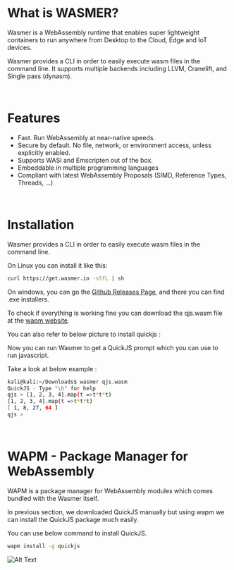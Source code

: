 <h1> What is WASMER? </h1>

Wasmer is a WebAssembly runtime that enables super lightweight containers to run anywhere from Desktop to the Cloud, Edge and IoT devices.

Wasmer provides a CLI in order to easily execute wasm files in the command line. It supports multiple backends including LLVM, Cranelift, and Single pass (dynasm).
<p>&nbsp;</p>
<h1> Features </h1>

-   Fast. Run WebAssembly at near-native speeds.
-   Secure by default. No file, network, or environment access, unless explicitly enabled.
-   Supports WASI and Emscripten out of the box.
-   Embeddable in multiple programming languages
-   Compliant with latest WebAssembly Proposals (SIMD, Reference Types, Threads, ...)
<p>&nbsp;</p>
<h1> Installation </h1>
Wasmer provides a CLI in order to easily execute wasm files in the command line.

On Linux you can install it like this:

```bash
curl https://get.wasmer.io -sSfL | sh
```

On windows, you can go the [Github Releases Page](https://github.com/wasmerio/wasmer/releases), and there you can find .exe installers.

To check if everything is working fine you can download the qjs.wasm file at the [wapm website](https://wapm.io/package/quickjs#explore).

You can also refer to below picture to install quickjs :

Now you can run Wasmer to get a QuickJS prompt which you can use to run javascript.

Take a look at below example :

```bash
kali@kali:~/Downloads$ wasmer qjs.wasm
QuickJS - Type "\h" for help
qjs > [1, 2, 3, 4].map(t =>t*t*t)
[1, 2, 3, 4].map(t =>t*t*t)
[ 1, 8, 27, 64 ]
qjs > 


```
<p>&nbsp;</p>
<h1> WAPM - Package Manager for WebAssembly </h1>

WAPM is a package manager for WebAssembly modules which comes bundled with the Wasmer itself.

In previous section, we downloaded QuickJS manually but using wapm we can install the QuickJS package much easily.

You can use below command to install QuickJS.

```bash
wapm install -g quickjs
```
![Alt Text](../../../../images/quickjs.gif)

